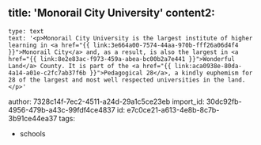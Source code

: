 title: 'Monorail City University'
content2:
  -
    type: text
    text: '<p>Monorail City University is the largest institute of higher learning in <a href="{{ link:3e664a00-7574-44aa-970b-fff26a06d4f4 }}">Monorail City</a> and, as a result, is also the largest in <a href="{{ link:8e2e83ac-f973-459a-abea-bc00b2a7e441 }}">Wonderful Land</a> County. It is part of the <a href="{{ link:aca0938e-80da-4a14-a01e-c2fc7ab37f6b }}">Pedagogical 28</a>, a kindly euphemism for 28 of the largest and most well respected universities in the land.</p>'
author: 7328c14f-7ec2-4511-a24d-29a1c5ce23eb
import_id: 30dc92fb-4956-479b-a43c-99fdf4ce4837
id: e7c0ce21-a613-4e8b-8c7b-3b91ce44ea37
tags:
  - schools
